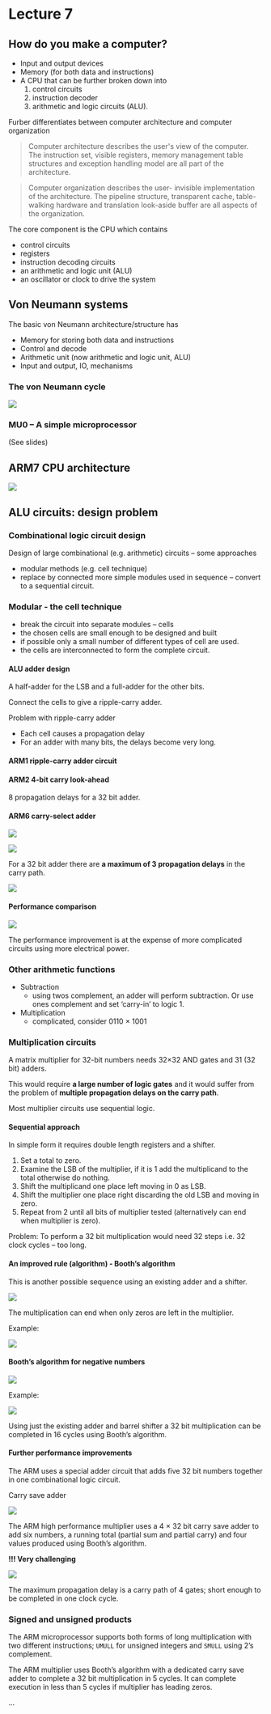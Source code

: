 # Lecture 7

## How do you make a computer?

- Input and output devices
- Memory (for both data and instructions)
- A CPU that can be further broken down into
    1) control circuits
    2) instruction decoder
    3) arithmetic and logic circuits (ALU).

Furber differentiates between computer architecture and computer organization

> Computer architecture describes the user's view of the computer. The instruction set, visible registers, memory management table structures and exception handling model are all part of the architecture.

> Computer organization describes the user- invisible implementation of the architecture. The pipeline structure, transparent cache, table-walking hardware and translation look-aside buffer are all aspects of the organization.

The core component is the CPU which contains
- control circuits
- registers
- instruction decoding circuits
- an arithmetic and logic unit (ALU)
- an oscillator or clock to drive the system

## Von Neumann systems

The basic von Neumann architecture/structure has
- Memory for storing both data and instructions
- Control and decode
- Arithmetic unit (now arithmetic and logic unit, ALU)
- Input and output, IO, mechanisms

### The von Neumann cycle

![](lecture7/cycle.png)

### MU0 – A simple microprocessor

(See slides)

## ARM7 CPU architecture

![](lecture7/arm7.png)

## ALU circuits: design problem

### Combinational logic circuit design

Design of large combinational (e.g. arithmetic) circuits
– some approaches

- modular methods (e.g. cell technique)
- replace by connected more simple modules used in sequence –
convert to a sequential circuit.

### Modular - the cell technique

- break the circuit into separate modules – cells
- the chosen cells are small enough to be designed and built
- if possible only a small number of different types of cell are used.
- the cells are interconnected to form the complete circuit.

#### ALU adder design

A half-adder for the LSB and a full-adder for the other bits.

Connect the cells to give a ripple-carry adder.

Problem with ripple-carry adder

- Each cell causes a propagation delay
- For an adder with many bits, the delays become very long.


#### ARM1 ripple-carry adder circuit

#### ARM2 4-bit carry look-ahead

8 propagation delays for a 32 bit adder.

#### ARM6 carry-select adder

![](lecture7/adder-1.png)

![](lecture7/adder-2.png)

For a 32 bit adder there are **a maximum of 3 propagation delays** in the carry path.

![](lecture7/example.png)

#### Performance comparison

![](lecture7/delays.png)

The performance improvement is at the expense of more complicated circuits using more electrical power.

### Other arithmetic functions

- Subtraction
  - using twos complement, an adder will perform subtraction. Or use ones complement and set ‘carry-in’ to logic 1.
- Multiplication
  - complicated, consider 0110 × 1001

### Multiplication circuits

A matrix multiplier for 32-bit numbers needs 32×32 AND gates and 31 (32 bit) adders.

This would require **a large number of logic gates** and it would suffer from the problem of **multiple propagation delays on the carry path**.

Most multiplier circuits use sequential logic.

#### Sequential approach

In simple form it requires double length registers and a shifter.
1. Set a total to zero.
2. Examine the LSB of the multiplier, if it is 1 add the multiplicand to the
total otherwise do nothing.
3. Shift the multiplicand one place left moving in 0 as LSB.
4. Shift the multiplier one place right discarding the old LSB and moving
in zero.
5. Repeat from 2 until all bits of multiplier tested (alternatively can end
when multiplier is zero).

Problem: To perform a 32 bit multiplication would need 32 steps i.e. 32 clock cycles – too long.

#### An improved rule (algorithm) - **Booth’s algorithm**

This is another possible sequence using an existing adder and a shifter.

![](lecture7/booth.png)


The multiplication can end when only zeros are left in the multiplier.

Example:

![](lecture7/booth-example.png)

#### Booth’s algorithm for negative numbers

![](lecture7/booth-negative.png)

Example:

![](lecture7/booth-negative-example.png)

Using just the existing adder and barrel shifter a 32 bit multiplication can be completed in 16 cycles using Booth’s algorithm.

#### Further performance improvements

The ARM uses a special adder circuit that adds five 32 bit numbers together in one combinational logic circuit.

Carry save adder

![](lecture7/carry-save.png)

The ARM high performance multiplier uses a 4 × 32 bit carry save adder to add six numbers, a running total (partial sum and partial carry) and four values produced using Booth’s algorithm.

**!!! Very challenging**

![](lecture7/arm-multiplier.png)

The maximum propagation delay is a carry path of 4 gates; short enough to be completed in one clock cycle.

### Signed and unsigned products

The ARM microprocessor supports both forms of long multiplication with two different instructions; `UMULL` for unsigned integers and `SMULL` using 2’s complement.

The ARM multiplier uses Booth’s algorithm with a dedicated carry save adder to complete a 32 bit multiplication in 5 cycles. It can complete execution in less than 5 cycles if multiplier has leading zeros.


...
